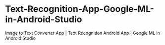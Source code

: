 # Text-Recognition-App-Google-ML-in-Android-Studio
Image to Text Converter App | Text Recognition Android App | Google ML in Android Studio
